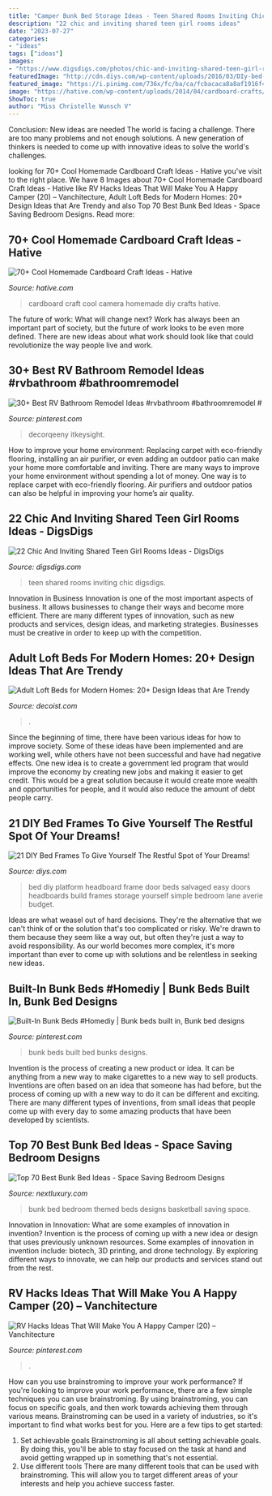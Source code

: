 ```yaml
---
title: "Camper Bunk Bed Storage Ideas - Teen Shared Rooms Inviting Chic Digsdigs"
description: "22 chic and inviting shared teen girl rooms ideas"
date: "2023-07-27"
categories:
- "ideas"
tags: ["ideas"]
images:
- "https://www.digsdigs.com/photos/chic-and-inviting-shared-teen-girl-rooms-ideas-4.jpg"
featuredImage: "http://cdn.diys.com/wp-content/uploads/2016/03/DIy-bed-Frame.jpg"
featured_image: "https://i.pinimg.com/736x/fc/ba/ca/fcbacaca8a8af1916f48410a66e00fed.jpg"
image: "https://hative.com/wp-content/uploads/2014/04/cardboard-crafts/21-diy-cardboard-craft-camera.jpg"
ShowToc: true
author: "Miss Christelle Wunsch V"
---
```



Conclusion: New ideas are needed
The world is facing a challenge. There are too many problems and not enough solutions. A new generation of thinkers is needed to come up with innovative ideas to solve the world's challenges.

	

		
looking for 70+ Cool Homemade Cardboard Craft Ideas - Hative you've visit to the right place. We have 8 Images about 70+ Cool Homemade Cardboard Craft Ideas - Hative like RV Hacks Ideas That Will Make You A Happy Camper (20) – Vanchitecture, Adult Loft Beds for Modern Homes: 20+ Design Ideas that Are Trendy and also Top 70 Best Bunk Bed Ideas - Space Saving Bedroom Designs. Read more:
		
    
## 70+ Cool Homemade Cardboard Craft Ideas - Hative

<img loading=lazy src="https://hative.com/wp-content/uploads/2014/04/cardboard-crafts/21-diy-cardboard-craft-camera.jpg" onerror="this.onerror=null;this.src='https://tse3.mm.bing.net/th?id=OIP.UNgqKMiGlt1cnmAG4t01KgHaFi&amp;pid=15.1';" alt="70+ Cool Homemade Cardboard Craft Ideas - Hative">

_Source: hative.com_

>cardboard craft cool camera homemade diy crafts hative. 

	

The future of work: What will change next?
Work has always been an important part of society, but the future of work looks to be even more defined. There are new ideas about what work should look like that could revolutionize the way people live and work.

    
## 30+ Best RV Bathroom Remodel Ideas #rvbathroom #bathroomremodel #

<img loading=lazy src="https://i.pinimg.com/736x/7d/b7/88/7db788fe4709b2d42f02dbfc29c66876.jpg" onerror="this.onerror=null;this.src='https://tse1.mm.bing.net/th?id=OIP.rVCkjp5IJ4ZjxpMejPqs6wHaLo&amp;pid=15.1';" alt="30+ Best RV Bathroom Remodel Ideas #rvbathroom #bathroomremodel #">

_Source: pinterest.com_

>decorqeeny itkeysight. 

	

How to improve your home environment: Replacing carpet with eco-friendly flooring, installing an air purifier, or even adding an outdoor patio can make your home more comfortable and inviting.
There are many ways to improve your home environment without spending a lot of money. One way is to replace carpet with eco-friendly flooring. Air purifiers and outdoor patios can also be helpful in improving your home’s air quality.

    
## 22 Chic And Inviting Shared Teen Girl Rooms Ideas - DigsDigs

<img loading=lazy src="https://www.digsdigs.com/photos/chic-and-inviting-shared-teen-girl-rooms-ideas-4.jpg" onerror="this.onerror=null;this.src='https://tse3.mm.bing.net/th?id=OIP.ycBs8rm9AtpJRGc4VhM4nAHaE6&amp;pid=15.1';" alt="22 Chic And Inviting Shared Teen Girl Rooms Ideas - DigsDigs">

_Source: digsdigs.com_

>teen shared rooms inviting chic digsdigs. 

	

Innovation in Business
Innovation is one of the most important aspects of business. It allows businesses to change their ways and become more efficient. There are many different types of innovation, such as new products and services, design ideas, and marketing strategies. Businesses must be creative in order to keep up with the competition.

    
## Adult Loft Beds For Modern Homes: 20+ Design Ideas That Are Trendy

<img loading=lazy src="https://cdn.decoist.com/wp-content/uploads/2013/02/Loft-bed-in-a-guest-room-and-office.jpg" onerror="this.onerror=null;this.src='https://tse4.mm.bing.net/th?id=OIP.xeoN89TWjSYrxbb2uBYZqQHaF0&amp;pid=15.1';" alt="Adult Loft Beds for Modern Homes: 20+ Design Ideas that Are Trendy">

_Source: decoist.com_

>. 

	

Since the beginning of time, there have been various ideas for how to improve society. Some of these ideas have been implemented and are working well, while others have not been successful and have had negative effects. One new idea is to create a government led program that would improve the economy by creating new jobs and making it easier to get credit. This would be a great solution because it would create more wealth and opportunities for people, and it would also reduce the amount of debt people carry.

    
## 21 DIY Bed Frames To Give Yourself The Restful Spot Of Your Dreams!

<img loading=lazy src="http://cdn.diys.com/wp-content/uploads/2016/03/DIy-bed-Frame.jpg" onerror="this.onerror=null;this.src='https://tse2.mm.bing.net/th?id=OIP.Jv0jHskD1-Y0lCStmAYmAAHaLE&amp;pid=15.1';" alt="21 DIY Bed Frames To Give Yourself The Restful Spot of Your Dreams!">

_Source: diys.com_

>bed diy platform headboard frame door beds salvaged easy doors headboards build frames storage yourself simple bedroom lane averie budget. 

	

Ideas are what weasel out of hard decisions. They're the alternative that we can't think of or the solution that's too complicated or risky. We're drawn to them because they seem like a way out, but often they're just a way to avoid responsibility. As our world becomes more complex, it's more important than ever to come up with solutions and be relentless in seeking new ideas.

    
## Built-In Bunk Beds #Homediy | Bunk Beds Built In, Bunk Bed Designs

<img loading=lazy src="https://i.pinimg.com/736x/cf/05/f2/cf05f209b27ca06afbf240a007ceb9ec.jpg" onerror="this.onerror=null;this.src='https://tse2.mm.bing.net/th?id=OIP.LqZH78EOkvMnsQA_SK1RigHaLG&amp;pid=15.1';" alt="Built-In Bunk Beds #Homediy | Bunk beds built in, Bunk bed designs">

_Source: pinterest.com_

>bunk beds built bed bunks designs. 

	

Invention is the process of creating a new product or idea. It can be anything from a new way to make cigarettes to a new way to sell products. Inventions are often based on an idea that someone has had before, but the process of coming up with a new way to do it can be different and exciting. There are many different types of inventions, from small ideas that people come up with every day to some amazing products that have been developed by scientists.

    
## Top 70 Best Bunk Bed Ideas - Space Saving Bedroom Designs

<img loading=lazy src="http://nextluxury.com/wp-content/uploads/basketball-court-themed-bunk-bed-ideas.jpg" onerror="this.onerror=null;this.src='https://tse4.mm.bing.net/th?id=OIP.BZaPLGcSBqs4nDFtn9hPewAAAA&amp;pid=15.1';" alt="Top 70 Best Bunk Bed Ideas - Space Saving Bedroom Designs">

_Source: nextluxury.com_

>bunk bed bedroom themed beds designs basketball saving space. 

	

Innovation in Innovation: What are some examples of innovation in invention?
Invention is the process of coming up with a new idea or design that uses previously unknown resources. Some examples of innovation in invention include: biotech, 3D printing, and drone technology. By exploring different ways to innovate, we can help our products and services stand out from the rest.

    
## RV Hacks Ideas That Will Make You A Happy Camper (20) – Vanchitecture

<img loading=lazy src="https://i.pinimg.com/736x/fc/ba/ca/fcbacaca8a8af1916f48410a66e00fed.jpg" onerror="this.onerror=null;this.src='https://tse4.mm.bing.net/th?id=OIP.ADVV9lWUlWpfBO-6I_ULigHaLD&amp;pid=15.1';" alt="RV Hacks Ideas That Will Make You A Happy Camper (20) – Vanchitecture">

_Source: pinterest.com_

>. 

	

How can you use brainstroming to improve your work performance?
If you're looking to improve your work performance, there are a few simple techniques you can use brainstroming. By using brainstroming, you can focus on specific goals, and then work towards achieving them through various means. Brainstroming can be used in a variety of industries, so it's important to find what works best for you. Here are a few tips to get started: 
1. Set achievable goals
Brainstroming is all about setting achievable goals. By doing this, you'll be able to stay focused on the task at hand and avoid getting wrapped up in something that's not essential. 
2. Use different tools
There are many different tools that can be used with brainstroming. This will allow you to target different areas of your interests and help you achieve success faster. 

